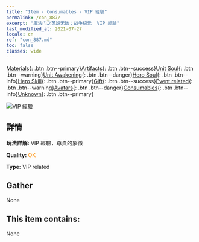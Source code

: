 ```yaml
---
title: "Item - Consumables - VIP 經驗"
permalink: /con_887/
excerpt: "魔法门之英雄无敌：战争纪元  VIP 經驗"
last_modified_at: 2021-07-27
locale: cn
ref: "con_887.md"
toc: false
classes: wide
---
```

 [Materials](/ItemsCN/){: .btn .btn--primary}[Artifacts](/ItemsCN/Artifacts/){: .btn .btn--success}[Unit Soul](/ItemsCN/UnitSoul/){: .btn .btn--warning}[Unit Awakening](/ItemsCN/UnitAwakening/){: .btn .btn--danger}[Hero Soul](/ItemsCN/HeroSoul/){: .btn .btn--info}[Hero Skill](/ItemsCN/HeroSkill/){: .btn .btn--primary}[Gift](/ItemsCN/Gift/){: .btn .btn--success}[Event related](/ItemsCN/Events/){: .btn .btn--warning}[Avatars](/ItemsCN/Avatars/){: .btn .btn--danger}[Consumables](/ItemsCN/Consumables/){: .btn .btn--info}[Unknown](/ItemsCN/Unknown/){: .btn .btn--primary}

 ![VIP 經驗](/images/t/i_39980.png)

## 詳情
 **玩法詳解:** VIP 經驗，尊貴的象徵

 **Quality:** <span style="color: #FF8C00">OK</span>

 **Type:** VIP related

## Gather

  None

## This item contains:

  None


